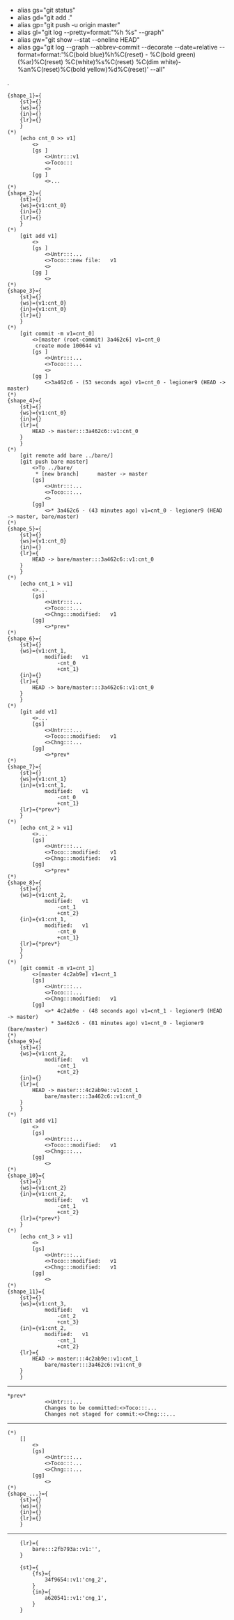 - alias gs="git status"
- alias gd="git add ."
- alias gp="git push -u origin master"
- alias gl="git log --pretty=format:\"%h %s\" --graph"
- alias gw="git show --stat --oneline HEAD"
- alias gg="git log --graph --abbrev-commit --decorate --date=relative --format=format:'%C(bold blue)%h%C(reset) - %C(bold green)(%ar)%C(reset) %C(white)%s%C(reset) %C(dim white)- %an%C(reset)%C(bold yellow)%d%C(reset)' --all"

.

    {shape_1}={
        {st}={}  
        {ws}={}
        {in}={}
        {lr}={}
        }
    (*)
        [echo cnt_0 >> v1]
            <>
            [gs ]
                <>Untr:::v1
                <>Toco:::
                <>
            [gg ]
                <>...
    (*)            
    {shape_2}={
        {st}={}
        {ws}={v1:cnt_0}
        {in}={}
        {lr}={}
        }
    (*)
        [git add v1]
            <>
            [gs ]
                <>Untr:::...
                <>Toco:::new file:   v1
                <>
            [gg ]
                <>
    (*)            
    {shape_3}={
        {st}={}  
        {ws}={v1:cnt_0}
        {in}={v1:cnt_0}
        {lr}={}
        }
    (*)
        [git commit -m v1=cnt_0]
            <>[master (root-commit) 3a462c6] v1=cnt_0
             create mode 100644 v1
            [gs ]
                <>Untr:::...
                <>Toco:::...
                <>
            [gg ]
                <>3a462c6 - (53 seconds ago) v1=cnt_0 - legioner9 (HEAD -> master)
    (*)            
    {shape_4}={
        {st}={}  
        {ws}={v1:cnt_0}
        {in}={}
        {lr}={
            HEAD -> master:::3a462c6::v1:cnt_0
        }
        }
    (*)
        [git remote add bare ../bare/]
        [git push bare master]
            <>To ../bare/
             * [new branch]      master -> master
            [gs]
                <>Untr:::...
                <>Toco:::...
                <>
            [gg]
                <>* 3a462c6 - (43 minutes ago) v1=cnt_0 - legioner9 (HEAD -> master, bare/master)
    (*)            
    {shape_5}={
        {st}={}  
        {ws}={v1:cnt_0}
        {in}={}
        {lr}={
            HEAD -> bare/master:::3a462c6::v1:cnt_0
        }
        }        
    (*)
        [echo cnt_1 > v1]
            <>...
            [gs]
                <>Untr:::...
                <>Toco:::...
                <>Chng:::modified:   v1
            [gg]
                <>*prev*
    (*)            
    {shape_6}={
        {st}={}  
        {ws}={v1:cnt_1,
                modified:   v1
                    -cnt_0
                    +cnt_1}
        {in}={}
        {lr}={
            HEAD -> bare/master:::3a462c6::v1:cnt_0
        }
        }
    (*)
        [git add v1]
            <>...
            [gs]
                <>Untr:::...
                <>Toco:::modified:   v1
                <>Chng:::...
            [gg]
                <>*prev*
    (*)            
    {shape_7}={
        {st}={}  
        {ws}={v1:cnt_1}
        {in}={v1:cnt_1,
                modified:   v1
                    -cnt_0
                    +cnt_1}
        {lr}={*prev*}
        }
    (*)
        [echo cnt_2 > v1]
            <>...
            [gs]
                <>Untr:::...
                <>Toco:::modified:   v1
                <>Chng:::modified:   v1
            [gg]
                <>*prev*
    (*)            
    {shape_8}={
        {st}={}  
        {ws}={v1:cnt_2,
                modified:   v1
                    -cnt_1
                    +cnt_2}
        {in}={v1:cnt_1,
                modified:   v1
                    -cnt_0
                    +cnt_1}
        {lr}={*prev*}
        }
        }
    (*)
        [git commit -m v1=cnt_1]
            <>[master 4c2ab9e] v1=cnt_1
            [gs]
                <>Untr:::...
                <>Toco:::...
                <>Chng:::modified:   v1
            [gg]
                <>* 4c2ab9e - (48 seconds ago) v1=cnt_1 - legioner9 (HEAD -> master)
                  * 3a462c6 - (81 minutes ago) v1=cnt_0 - legioner9 (bare/master)
    (*)            
    {shape_9}={
        {st}={}  
        {ws}={v1:cnt_2,
                modified:   v1
                    -cnt_1
                    +cnt_2}
        {in}={}
        {lr}={
            HEAD -> master:::4c2ab9e::v1:cnt_1
                bare/master:::3a462c6::v1:cnt_0
        }
        }
    (*)
        [git add v1]
            <>
            [gs]
                <>Untr:::...
                <>Toco:::modified:   v1
                <>Chng:::...
            [gg]
                <>
    (*)            
    {shape_10}={
        {st}={}  
        {ws}={v1:cnt_2}
        {in}={v1:cnt_2,
                modified:   v1
                    -cnt_1
                    +cnt_2}
        {lr}={*prev*}
        }
    (*)
        [echo cnt_3 > v1]
            <>
            [gs]
                <>Untr:::...
                <>Toco:::modified:   v1
                <>Chng:::modified:   v1
            [gg]
                <>
    (*)            
    {shape_11}={
        {st}={}  
        {ws}={v1:cnt_3,
                modified:   v1
                    -cnt_2
                    +cnt_3}
        {in}={v1:cnt_2,
                modified:   v1
                    -cnt_1
                    +cnt_2}
        {lr}={
            HEAD -> master:::4c2ab9e::v1:cnt_1
                bare/master:::3a462c6::v1:cnt_0
        }
        }



-------------------------------    
    *prev*
                <>Untr:::...
                Changes to be committed:<>Toco:::...
                Changes not staged for commit:<>Chng:::...    
-------------------------------
    (*)
        []
            <>
            [gs]
                <>Untr:::...
                <>Toco:::...
                <>Chng:::...
            [gg]
                <>
    (*)            
    {shape_...}={
        {st}={}  
        {ws}={}
        {in}={}
        {lr}={}
        }
-------------------------------

        {lr}={
            bare:::2fb793a::v1:'',
        }

        {st}={        
            {fs}={
                34f9654::v1:'cng_2',
            }
            {in}={
                a620541::v1:'cng_1',
            }
        }


        